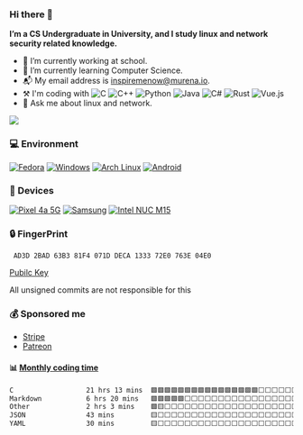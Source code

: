 ### Hi there 👋

**I’m a CS Undergraduate in University, and I study linux and network security related knowledge.** 


- 🔭 I’m currently working at school.
- 🌱 I’m currently learning Computer Science.
- 📬 My email address is inspiremenow@murena.io.
- :hammer_and_pick: I'm coding with ![C](https://img.shields.io/badge/c-%2300599C.svg?style=flat-square&logo=c&logoColor=white) ![C++](https://img.shields.io/badge/c++-%2300599C.svg?style=flat-square&logo=c%2B%2B&logoColor=white) ![Python](https://img.shields.io/badge/python-3670A0?style=flat-square&logo=python&logoColor=ffdd54) ![Java](https://img.shields.io/badge/java-%23ED8B00.svg?style=flat-square&logo=java&logoColor=white) ![C#](https://img.shields.io/badge/c%23-%23239120.svg?style=flat-square&logo=c-sharp&logoColor=white) ![Rust](https://img.shields.io/badge/rust-%23000000.svg?style=flat-square&logo=rust&logoColor=white) ![Vue.js](https://img.shields.io/badge/vuejs-%2335495e.svg?style=flat-square&logo=vuedotjs&logoColor=%234FC08D)
- 💬 Ask me about linux and network.
<!--
- 👯 I’m looking to collaborate on ...
- 🤔 I’m looking for help with ...
- 📫 How to reach me: ...
- 😄 Pronouns: ...
- ⚡ Fun fact: ...
-->
![](https://github-readme-stats.vercel.app/api?username=inspireMeNow&show_icons=true&theme=light)

### 💻 Environment
[![Fedora](https://img.shields.io/badge/Fedora-294172?style=flat-square&logo=fedora&logoColor=white)](https://getfedora.org/)
[![Windows](https://img.shields.io/badge/Windows-00BBFF?style=flat-square&logo=Windows&logoColor=FFFFFF&labelColor=00BBFF)](https://www.microsoft.com/windows10)
[![Arch Linux](https://img.shields.io/badge/Arch%20Linux-008BFF?style=flat-square&logo=arch-linux&logoColor=FFFFFF&labelColor=008BFF)](https://archlinux.org)
[![Android](https://img.shields.io/badge/Android-00C000?style=flat-square&logo=android&logoColor=FFFFFF&labelColor=00C000)](https://www.android.com/)

### 📱 Devices
[![Pixel 4a 5G](https://img.shields.io/badge/Pixel%204a%205G-00C000?style=flat-square&logo=google&logoColor=FFFFFF&labelColor=00C000)](https://store.google.com/)
[![Samsung](https://img.shields.io/badge/Samsung%20Tab%20S6-294172?style=flat-square&logo=samsung)](https://www.samsung.com/)
[![Intel NUC M15](https://img.shields.io/static/v1?style=flat-square&message=Intel%20Nuc%20M15&color=0096D6&logo=Intel&logoColor=FFFFFF&label=)](https://www.intel.com/)

### 🔒 FingerPrint

     AD3D 2BAD 63B3 81F4 071D DECA 1333 72E0 763E 04E0


[Pubilc Key](https://keys.openpgp.org/vks/v1/by-fingerprint/AD3D2BAD63B381F4071DDECA133372E0763E04E0)

All unsigned commits are not responsible for this



### 💰 Sponsored me

- [Stripe](https://buy.stripe.com/6oE6pH8kP00Y9vGdQS)
- [Patreon](https://www.patreon.com/user?u=90691458)

#### :bar_chart: [Monthly coding time](https://github.com/muety/wakapi)
<!--START_SECTION:waka-->

```txt
C                  21 hrs 13 mins  🟩🟩🟩🟩🟩🟩🟩🟩🟩🟩🟩🟩🟩🟩🟩🟩⬜⬜⬜⬜⬜⬜⬜⬜⬜   64.64 %
Markdown           6 hrs 20 mins   🟩🟩🟩🟩🟩⬜⬜⬜⬜⬜⬜⬜⬜⬜⬜⬜⬜⬜⬜⬜⬜⬜⬜⬜⬜   19.31 %
Other              2 hrs 3 mins    🟩🟨⬜⬜⬜⬜⬜⬜⬜⬜⬜⬜⬜⬜⬜⬜⬜⬜⬜⬜⬜⬜⬜⬜⬜   06.28 %
JSON               43 mins         🟨⬜⬜⬜⬜⬜⬜⬜⬜⬜⬜⬜⬜⬜⬜⬜⬜⬜⬜⬜⬜⬜⬜⬜⬜   02.22 %
YAML               30 mins         🟨⬜⬜⬜⬜⬜⬜⬜⬜⬜⬜⬜⬜⬜⬜⬜⬜⬜⬜⬜⬜⬜⬜⬜⬜   01.54 %
```

<!--END_SECTION:waka-->
